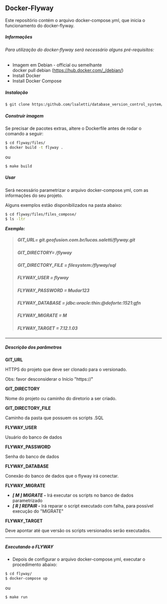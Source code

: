 Docker-Flyway
-------------------------

Este repositório contém o arquivo docker-compose.yml, que inicia o funcionamento do docker-flyway.


##### ***Informações***

###### Para utilização do docker-flyway será necessário alguns pré-requisitos:

 - Imagem em Debian - official ou semelhante  
   docker pull debian (https://hub.docker.com/_/debian/)
 - Install Docker
 - Install Docker Compose

##### ***Instalação***


```sh
$ git clone https:/github.com/lsaletti/database_version_control_system/
```


##### ***Construir imagem***

Se precisar de pacotes extras, altere o Dockerfile antes de rodar o comando a seguir:

```sh
$ cd flyway/files/
$ docker build -t flyway .
```
ou


```sh
$ make build
```


##### ***Usar***

Será necessário parametrizar o arquivo docker-compose.yml, com as informações do seu projeto.

Alguns exemplos estão disponibilizados na pasta abaixo:


```sh
$ cd flyway/files/files_compose/
$ ls -ltr
```

***Exemplo:***

> ##### ***GIT_URL=*** git.geofusion.com.br/lucas.saletti/flyway.git         
> ##### ***GIT_DIRECTORY=*** /flyway   
> ##### ***GIT_DIRECTORY_FILE =*** filesystem:/flyway/sql   
> ##### ***FLYWAY_USER =*** flyway  
> ##### ***FLYWAY_PASSWORD =*** Mudar123   
> ##### ***FLYWAY_DATABASE =*** jdbc:oracle:thin:@doforte:1521:gfn   
> ##### ***FLYWAY_MIGRATE =*** M  
> ##### ***FLYWAY_TARGET =*** 7.12.1.03

------------------------------



##### ***Descrição dos parâmetros***


**GIT_URL**

HTTPS do projeto que deve ser clonado para o versionado.

Obs: favor desconsiderar o Início "https://"

**GIT_DIRECTORY**

Nome do projeto ou caminho do diretorio a ser criado.

**GIT_DIRECTORY_FILE**

Caminho da pasta que possuem os scripts .SQL

**FLYWAY_USER**

Usuário do banco de dados

**FLYWAY_PASSWORD**

Senha do banco de dados

**FLYWAY_DATABASE**

Conexão do banco de dados que o flyway irá conectar.

**FLYWAY_MIGRATE**

* ***[ M ] MIGRATE -*** Irá executar os scripts no banco de dados parametrizado
* ***[ R ] REPAIR -*** Irá reparar o script executado com falha, para possível execução do "MIGRATE"

**FLYWAY_TARGET**

Deve apontar até que versão os scripts versionados serão executados.

------------------------------

##### ***Executando o FLYWAY***

- Depois de configurar o arquivo docker-compose.yml, executar o procedimento abaixo:

```sh
$ cd flyway/
$ docker-compose up
```
ou

```sh
$ make run
```
